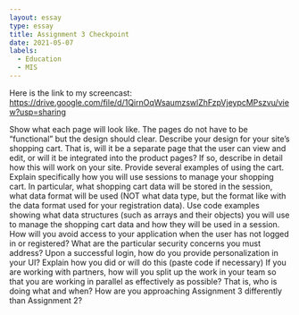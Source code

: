 ```yaml
---
layout: essay
type: essay
title: Assignment 3 Checkpoint
date: 2021-05-07
labels:
  - Education
  - MIS
---
```

Here is the link to my screencast: https://drive.google.com/file/d/1QirnOqWsaumzswlZhFzpVjeypcMPszvu/view?usp=sharing

Show what each page will look like. The pages do not have to be “functional” but the design should clear.
Describe your design for your site’s shopping cart. That is, will it be a separate page that the user can view and edit, or will it be integrated into the product pages? If so, describe in detail how this will work on your site. Provide several examples of using the cart.
Explain specifically how you will use sessions to manage your shopping cart. In particular, what shopping cart data will be stored in the session, what data format will be used (NOT what data type, but the format like with the data format used for your registration data). Use code examples showing what data structures (such as arrays and their objects) you will use to manage the shopping cart data and how they will be used in a session.
How will you avoid access to your application when the user has not logged in or registered? What are the particular security concerns you must address?
Upon a successful login, how do you provide personalization in your UI? Explain how you did or will do this (paste code if necessary)
If you are working with partners, how will you split up the work in your team so that you are working in parallel as effectively as possible? That is, who is doing what and when?
How are you approaching Assignment 3 differently than Assignment 2?
